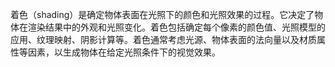 着色（shading）是确定物体表面在光照下的颜色和光照效果的过程。它决定了物体在渲染结果中的外观和光照变化。着色包括确定每个像素的颜色值、光照模型的应用、纹理映射、阴影计算等。着色通常考虑光源、物体表面的法向量以及材质属性等因素，以生成物体在给定光照条件下的视觉效果。